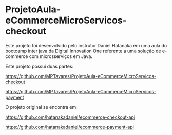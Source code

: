 # ProjetoAula-eCommerceMicroServicos-checkout

Este projeto foi desenvolvido pelo instrutor Daniel Hatanaka em uma aula do bootcamp inter java da Digital Innovation One referente a uma solução de e-commerce com microsserviços em Java.

Este projeto possui duas partes:

https://github.com/MPTavares/ProjetoAula-eCommerceMicroServicos-checkout

https://github.com/MPTavares/ProjetoAula-eCommerceMicroServicos-payment

O projeto original se encontra em:

https://github.com/hatanakadaniel/ecommerce-checkout-api

https://github.com/hatanakadaniel/ecommerce-payment-api
